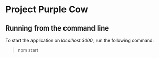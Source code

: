# Project Purple Cow
## Running from the command line
To start the application on *localhost:3000*, run the following command:
> npm start
